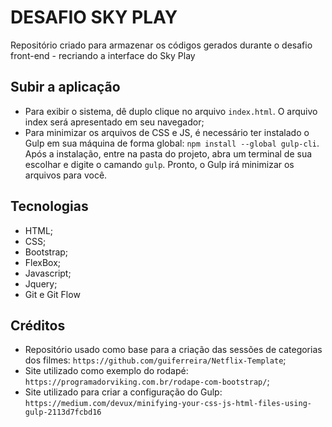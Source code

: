 # DESAFIO SKY PLAY

Repositório criado para armazenar os códigos gerados durante o desafio front-end - recriando a interface do Sky Play

## Subir a aplicação

- Para exibir o sistema, dê duplo clique no arquivo `index.html`. O arquivo index será apresentado em seu navegador;
- Para minimizar os arquivos de CSS e JS, é necessário ter instalado o Gulp em sua máquina de forma global: `npm install --global gulp-cli`. Após a instalação, entre na pasta do projeto, abra um terminal de sua escolhar e digite o camando `gulp`. Pronto, o Gulp irá minimizar os arquivos para você.

## Tecnologias

- HTML;
- CSS;
- Bootstrap;
- FlexBox;
- Javascript;
- Jquery;
- Git e Git Flow

## Créditos

- Repositório usado como base para a criação das sessões de categorias dos filmes: `https://github.com/guiferreira/Netflix-Template`;
- Site utilizado como exemplo do rodapé: `https://programadorviking.com.br/rodape-com-bootstrap/`;
- Site utilizado para criar a configuração do Gulp: `https://medium.com/devux/minifying-your-css-js-html-files-using-gulp-2113d7fcbd16`
